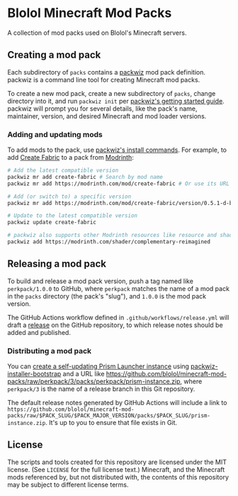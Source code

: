 # Blolol Minecraft Mod Packs

A collection of mod packs used on Blolol's Minecraft servers.

## Creating a mod pack

Each subdirectory of `packs` contains a [packwiz](https://github.com/packwiz/packwiz) mod pack definition. packwiz is a command line tool for creating Minecraft mod packs.

To create a new mod pack, create a new subdirectory of `packs`, change directory into it, and run `packwiz init` per [packwiz's getting started guide](https://packwiz.infra.link/tutorials/creating/getting-started/). packwiz will prompt you for several details, like the pack's name, maintainer, version, and desired Minecraft and mod loader versions.

### Adding and updating mods

To add mods to the pack, use [packwiz's install commands](https://packwiz.infra.link/tutorials/creating/adding-mods/). For example, to add [Create Fabric](https://modrinth.com/mod/create-fabric) to a pack from [Modrinth](https://modrinth.com):

```sh
# Add the latest compatible version
packwiz mr add create-fabric # Search by mod name
packwiz mr add https://modrinth.com/mod/create-fabric # Or use its URL

# Add (or switch to) a specific version
packwiz mr add https://modrinth.com/mod/create-fabric/version/0.5.1-d-build.1161+mc1.20.1

# Update to the latest compatible version
packwiz update create-fabric

# packwiz also supports other Modrinth resources like resource and shader packs
packwiz add https://modrinth.com/shader/complementary-reimagined
```

## Releasing a mod pack

To build and release a mod pack version, push a tag named like `perkpack/1.0.0` to GitHub, where `perkpack` matches the name of a mod pack in the `packs` directory (the pack's "slug"), and `1.0.0` is the mod pack version.

The GitHub Actions workflow defined in `.github/workflows/release.yml` will draft a [release](https://github.com/blolol/minecraft-mod-packs/releases) on the GitHub repository, to which release notes should be added and published.

### Distributing a mod pack

You can [create a self-updating Prism Launcher instance](https://packwiz.infra.link/tutorials/installing/packwiz-installer/) using [packwiz-installer-bootstrap](https://github.com/packwiz/packwiz-installer-bootstrap) and a URL like https://github.com/blolol/minecraft-mod-packs/raw/perkpack/3/packs/perkpack/prism-instance.zip, where `perkpack/3` is the name of a release branch in this Git repository.

The default release notes generated by GitHub Actions will include a link to `https://github.com/blolol/minecraft-mod-packs/raw/$PACK_SLUG/$PACK_MAJOR_VERSION/packs/$PACK_SLUG/prism-instance.zip`. It's up to you to ensure that file exists in Git.

## License

The scripts and tools created for this repository are licensed under the MIT license. (See `LICENSE` for the full license text.) Minecraft, and the Minecraft mods referenced by, but not distributed with, the contents of this repository may be subject to different license terms.
